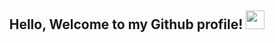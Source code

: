 
<div align="center">
<h2> Hello, Welcome to my Github profile! <img src="https://github.com/abdoachhoubi/abdoachhoubi/blob/main/gifs/Hi.gif" width="30"></h2>
